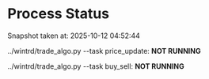 # Process Status

Snapshot taken at: 2025-10-12 04:52:44

../wintrd/trade_algo.py --task price_update: **NOT RUNNING**

../wintrd/trade_algo.py --task buy_sell: **NOT RUNNING**

